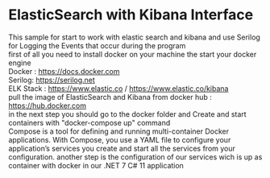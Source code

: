 # ElasticSearch with Kibana Interface
This sample for start to work with elastic search and kibana and use Serilog for Logging the Events that occur during the program <br/>
first of all you need to install docker on your machine the start your docker engine <br/>
Docker : https://docs.docker.com <br/>
Serilog: https://serilog.net <br/>
ELK Stack : https://www.elastic.co  / https://www.elastic.co/kibana <br/>
pull the image of ElasticSearch and Kibana from docker hub : https://hub.docker.com <br/>
in the next step you should go to the docker folder and Create and start containers with "docker-compose up" command <br/>
Compose is a tool for defining and running multi-container Docker applications. With Compose, you use a YAML file to configure your application’s services you create and start all the services from your configuration.
another step is the configuration of our services  wich is up as container with docker in our .NET 7 C# 11 application <br/>
